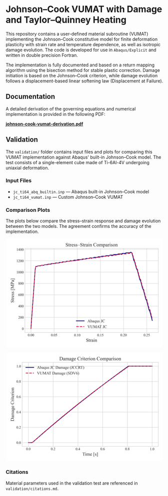 # Johnson–Cook VUMAT with Damage and Taylor–Quinney Heating

This repository contains a user-defined material subroutine (VUMAT) implementing the Johnson–Cook constitutive model for finite deformation plasticity with strain rate and temperature dependence, as well as isotropic damage evolution. The code is developed for use in `Abaqus/Explicit` and written in double precision Fortran.

The implementation is fully documented and based on a return mapping algorithm using the bisection method for stable plastic correction. Damage initiation is based on the Johnson–Cook criterion, while damage evolution follows a displacement-based linear softening law (Displacement at Failure).

## Documentation

A detailed derivation of the governing equations and numerical implementation is provided in the following PDF:

**[johnson-cook-vumat-derivation.pdf](./johnson-cook-vumat-doc.pdf)**

## Validation

The `validation/` folder contains input files and plots for comparing this VUMAT implementation against Abaqus' built-in Johnson–Cook model. The test consists of a single-element cube made of Ti-6Al-4V undergoing uniaxial deformation.

### Input Files

- `jc_ti64_abq_builtin.inp` — Abaqus built-in Johnson–Cook model
- `jc_ti64_vumat.inp` — Custom Johnson–Cook VUMAT

### Comparison Plots

The plots below compare the stress–strain response and damage evolution between the two models. The agreement confirms the accuracy of the implementation.

<p align="center">
  <img src="validation/stress_strain_comparison.png" width="500"/>
</p>

<p align="center">
  <img src="validation/damage_criterion_comparison.png" width="500"/>
</p>

### Citations

Material parameters used in the validation test are referenced in `validation/citations.md`.
